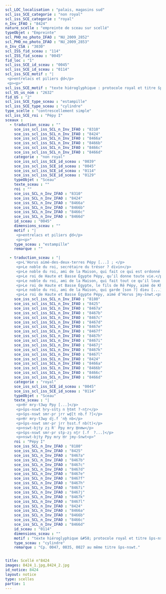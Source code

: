 ```yaml
---
scl_LOC_localisation : "palais, magasins sud"
scl_iss_SCE_categorie : "non royal"
scl_iss_SCE_categorie : "royal"
n_Inv_IFAO : "8424"
nature_scelle : "empreinte de sceau sur scellé"
typeObjet : "Empreinte"
scl_PHO_no_photo_IFAO : "NU_2009_2852"
scl_PHO_no_photo_IFAO : "NU_2009_2853"
n_Inv_CSA : "3030"
scl_ISS_fid_sceau : "114"
scl_ISS_fid_sceau : "0045"
fid_loc : "1"
scl_iss_SCE_id_sceau : "0045"
scl_iss_SCE_id_sceau : "0114"
scl_iss_SCE_motif : "|
 <p>entrelacs et piliers ḏd</p>
 <p><p>"
scl_iss_SCE_motif : "texte hiéroglyphique : protocole royal et titre šps-nswt."
scl_US_us_nom : "2632"
fid_US : "2"
scl_iss_SCE_type_sceau : "estampille"
scl_iss_SCE_type_sceau : "cylindre"
type_scelle : "contrescellement simple"
scl_iss_SCE_roi : "Pépy I"
sceaux :
  - traduction_sceau : ""
    sce_iss_scl_iss_SCL_n_Inv_IFAO : "8310"
    sce_iss_scl_iss_SCL_n_Inv_IFAO : "8424"
    sce_iss_scl_iss_SCL_n_Inv_IFAO : "8466a"
    sce_iss_scl_iss_SCL_n_Inv_IFAO : "8466b"
    sce_iss_scl_iss_SCL_n_Inv_IFAO : "8466c"
    sce_iss_scl_iss_SCL_n_Inv_IFAO : "8466d"
    categorie : "non royal"
    sce_iss_scl_iss_SCE_id_sceau : "0039"
    sce_iss_scl_iss_SCE_id_sceau : "0045"
    sce_iss_scl_iss_SCE_id_sceau : "0114"
    sce_iss_scl_iss_SCE_id_sceau : "0129"
    typeObjet : "Sceau"
    texte_sceau : ""
    roi : ""
    sce_iss_SCL_n_Inv_IFAO : "8310"
    sce_iss_SCL_n_Inv_IFAO : "8424"
    sce_iss_SCL_n_Inv_IFAO : "8466a"
    sce_iss_SCL_n_Inv_IFAO : "8466b"
    sce_iss_SCL_n_Inv_IFAO : "8466c"
    sce_iss_SCL_n_Inv_IFAO : "8466d"
    id_sceau : "0045"
    dimensions_sceau : ""
    motif : "|
     <p>entrelacs et piliers ḏd</p>
     <p><p>"
    type_sceau : "estampille"
    remarque : ""

  - traduction_sceau : "|
     <p>L'Horus aimé-des-deux-terres Pépy [...] ; </p>
     <p>Le noble du roi, secrétaire du trésor ? divin</p>
     <p>Le noble du roi, ami de la Maison, qui fait ce qui est ordonné [par son maître ?...]</p>
     <p>Le roi de Haute et Basse Égypte Pépy, qu’il donne toute vie.</p>
     <p>Le noble du roi, ami de la Maison, qui fait tout ce qu’il loue.</p>
     <p>Le roi de Haute et Basse Égypte, le fils de Rê Pépy, aimé de Khnoum.</p>
     <p>Le noble du roi, ami de la Maison, qui garde [son ?] dieu [...].</p>
     <p>Le roi de Haute et Basse Égypte Pépy, aimé d’Horus jmy-šnwt.<p>"
    sce_iss_scl_iss_SCL_n_Inv_IFAO : "8180"
    sce_iss_scl_iss_SCL_n_Inv_IFAO : "8425"
    sce_iss_scl_iss_SCL_n_Inv_IFAO : "8467a"
    sce_iss_scl_iss_SCL_n_Inv_IFAO : "8467b"
    sce_iss_scl_iss_SCL_n_Inv_IFAO : "8467c"
    sce_iss_scl_iss_SCL_n_Inv_IFAO : "8467d"
    sce_iss_scl_iss_SCL_n_Inv_IFAO : "8467e"
    sce_iss_scl_iss_SCL_n_Inv_IFAO : "8467f"
    sce_iss_scl_iss_SCL_n_Inv_IFAO : "8467h"
    sce_iss_scl_iss_SCL_n_Inv_IFAO : "8467i"
    sce_iss_scl_iss_SCL_n_Inv_IFAO : "8467j"
    sce_iss_scl_iss_SCL_n_Inv_IFAO : "8467k"
    sce_iss_scl_iss_SCL_n_Inv_IFAO : "8467l"
    sce_iss_scl_iss_SCL_n_Inv_IFAO : "8424"
    sce_iss_scl_iss_SCL_n_Inv_IFAO : "8466a"
    sce_iss_scl_iss_SCL_n_Inv_IFAO : "8466b"
    sce_iss_scl_iss_SCL_n_Inv_IFAO : "8466c"
    sce_iss_scl_iss_SCL_n_Inv_IFAO : "8466d"
    categorie : "royal"
    sce_iss_scl_iss_SCE_id_sceau : "0045"
    sce_iss_scl_iss_SCE_id_sceau : "0114"
    typeObjet : "Sceau"
    texte_sceau : "|
     <p>Ḥr mry-t3wy Ppy [...]</p>
     <p>šps-nswt ḥry-sštȝ n ḫtmt ?-nṯr</p>
     <p>šps-nswt smr-pr jrr wḏ[t nb.f ?]</p>
     <p>Ḥr mry-t3wy dj.f ʿnḫ nb</p>
     <p>šps-nswt smr-pr jrr ḥsst.f nb(t)</p>
     <p>nswt-bjty zȝ Rʿ Ppy mry H̱nmw</p>
     <p>šps-nswt smr-pr stp-zȝ nṯr [.f  ?...]</p>
     <p>nswt-bjty Ppy mry Ḥr jmy-šnwt<p>"
    roi : "Pépy I"
    sce_iss_SCL_n_Inv_IFAO : "8180"
    sce_iss_SCL_n_Inv_IFAO : "8425"
    sce_iss_SCL_n_Inv_IFAO : "8467a"
    sce_iss_SCL_n_Inv_IFAO : "8467b"
    sce_iss_SCL_n_Inv_IFAO : "8467c"
    sce_iss_SCL_n_Inv_IFAO : "8467d"
    sce_iss_SCL_n_Inv_IFAO : "8467e"
    sce_iss_SCL_n_Inv_IFAO : "8467f"
    sce_iss_SCL_n_Inv_IFAO : "8467h"
    sce_iss_SCL_n_Inv_IFAO : "8467i"
    sce_iss_SCL_n_Inv_IFAO : "8467j"
    sce_iss_SCL_n_Inv_IFAO : "8467k"
    sce_iss_SCL_n_Inv_IFAO : "8467l"
    sce_iss_SCL_n_Inv_IFAO : "8424"
    sce_iss_SCL_n_Inv_IFAO : "8466a"
    sce_iss_SCL_n_Inv_IFAO : "8466b"
    sce_iss_SCL_n_Inv_IFAO : "8466c"
    sce_iss_SCL_n_Inv_IFAO : "8466d"
    id_sceau : "0114"
    dimensions_sceau : ""
    motif : "texte hiéroglyphique &#58; protocole royal et titre šps-nswt."
    type_sceau : "cylindre"
    remarque : "Cp. 0047, 0035, 0027 au même titre šps-nswt."


title: Scellé n°8424
images: 8424_1.jpg,8424_2.jpg
id_notice: 8424
layout: notice
type: scelles
partie: 1
---
```

